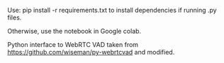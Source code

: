 Use:
pip install -r requirements.txt
to install dependencies if running .py files.

Otherwise, use the notebook in Google colab.

Python interface to WebRTC VAD taken from https://github.com/wiseman/py-webrtcvad and modified.
